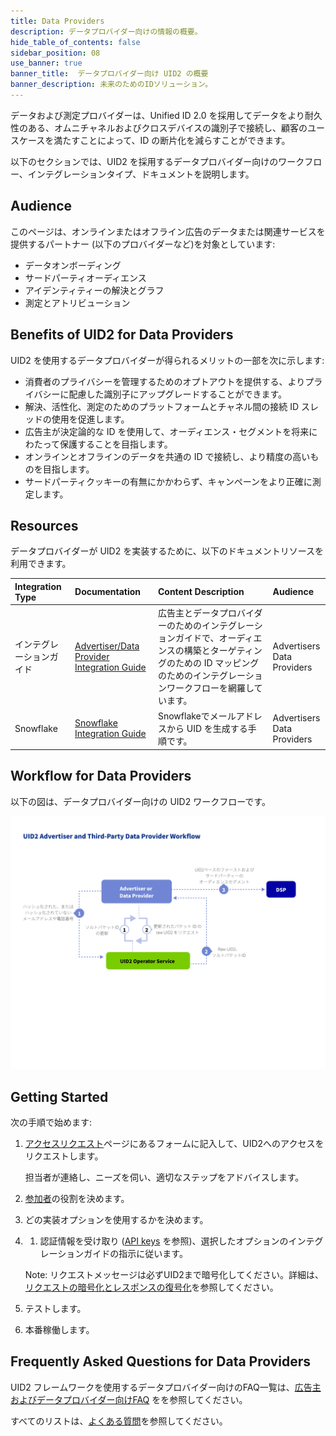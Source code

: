 ```yaml
---
title: Data Providers
description: データプロバイダー向けの情報の概要。
hide_table_of_contents: false
sidebar_position: 08
use_banner: true
banner_title:  データプロバイダー向け UID2 の概要
banner_description: 未来のためのIDソリューション。
---
```


データおよび測定プロバイダーは、Unified ID 2.0 を採用してデータをより耐久性のある、オムニチャネルおよびクロスデバイスの識別子で接続し、顧客のユースケースを満たすことによって、ID の断片化を減らすことができます。

以下のセクションでは、UID2 を採用するデータプロバイダー向けのワークフロー、インテグレーションタイプ、ドキュメントを説明します。


## Audience

このページは、オンラインまたはオフライン広告のデータまたは関連サービスを提供するパートナー (以下のプロバイダーなど)を対象としています:
- データオンボーディング
- サードパーティオーディエンス
- アイデンティティーの解決とグラフ
- 測定とアトリビューション

## Benefits of UID2 for Data Providers

UID2 を使用するデータプロバイダーが得られるメリットの一部を次に示します:
- 消費者のプライバシーを管理するためのオプトアウトを提供する、よりプライバシーに配慮した識別子にアップグレードすることができます。
- 解決、活性化、測定のためのプラットフォームとチャネル間の接続 ID スレッドの使用を促進します。
- 広告主が決定論的な ID を使用して、オーディエンス・セグメントを将来にわたって保護することを目指します。
- オンラインとオフラインのデータを共通の ID で接続し、より精度の高いものを目指します。
- サードパーティクッキーの有無にかかわらず、キャンペーンをより正確に測定します。

## Resources

データプロバイダーが UID2 を実装するために、以下のドキュメントリソースを利用できます。

| Integration Type| Documentation | Content Description | Audience |
| :--- | :--- | :--- | :--- |
| インテグレーションガイド | [Advertiser/Data Provider Integration Guide](../guides/advertiser-dataprovider-guide.md) | 広告主とデータプロバイダーのためのインテグレーションガイドで、オーディエンスの構築とターゲティングのための ID マッピングのためのインテグレーションワークフローを網羅しています。 | Advertisers<br/>Data Providers |
| Snowflake | [Snowflake Integration Guide](../guides/snowflake_integration.md) | Snowflakeでメールアドレスから UID を生成する手順です。 | Advertisers<br/>Data Providers |

## Workflow for Data Providers

以下の図は、データプロバイダー向けの UID2 ワークフローです。

![Data Provider Workflow](../workflows/images/UID2AdvertiserAndThirdPartyDataProviderWorkflow.jpg)

## Getting Started

次の手順で始めます:

1. [アクセスリクエスト](/request-access)ページにあるフォームに記入して、UID2へのアクセスをリクエストします。

   担当者が連絡し、ニーズを伺い、適切なステップをアドバイスします。
1. [参加者](../intro.md#participants)の役割を決めます。
1. どの実装オプションを使用するかを決めます。
1. 1. 認証情報を受け取り ([API keys](../getting-started/gs-api-keys.md) を参照)、選択したオプションのインテグレーションガイドの指示に従います。

    Note: リクエストメッセージは必ずUID2まで暗号化してください。詳細は、[リクエストの暗号化とレスポンスの復号化](../getting-started/gs-encryption-decryption.md)を参照してください。
1. テストします。
1. 本番稼働します。

## Frequently Asked Questions for Data Providers

UID2 フレームワークを使用するデータプロバイダー向けのFAQ一覧は、[広告主およびデータプロバイダー向けFAQ](../getting-started/gs-faqs.md#faqs-for-advertisers-and-data-providers) をを参照してください。


すべてのリストは、[よくある質問](../getting-started/gs-faqs.md)を参照してください。